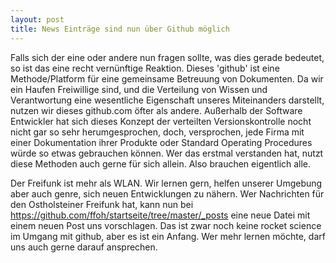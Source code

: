 ```yaml
---
layout: post
title: News Einträge sind nun über Github möglich
---
```


Falls sich der eine oder andere nun fragen sollte, was dies gerade bedeutet, so ist das eine recht vernünftige Reaktion.
Dieses 'github' ist eine Methode/Platform für eine gemeinsame Betreuung von Dokumenten. Da wir ein Haufen Freiwillige
sind, und die Verteilung von Wissen und Verantwortung eine wesentliche Eigenschaft unseres Miteinanders
darstellt, nutzen wir dieses github.com öfter als andere.  Außerhalb der Software Entwickler hat sich dieses Konzept
der verteilten Versionskontrolle nocht nicht gar so sehr herumgesprochen, doch, versprochen, jede Firma mit einer
Dokumentation ihrer Produkte oder Standard Operating Procedures würde so etwas gebrauchen können. Wer das erstmal
verstanden hat, nutzt diese Methoden auch gerne für sich allein. Also brauchen eigentlich alle.

Der Freifunk ist mehr als WLAN. Wir lernen gern, helfen unserer Umgebung aber auch genre, sich neuen Entwicklungen
zu nähern. Wer Nachrichten für den Ostholsteiner Freifunk hat, kann nun bei https://github.com/ffoh/startseite/tree/master/_posts eine
neue Datei mit einem neuen Post uns vorschlagen. Das ist zwar noch keine rocket science im Umgang mit github, 
aber es ist ein Anfang. Wer mehr lernen möchte, darf uns auch gerne darauf ansprechen.
